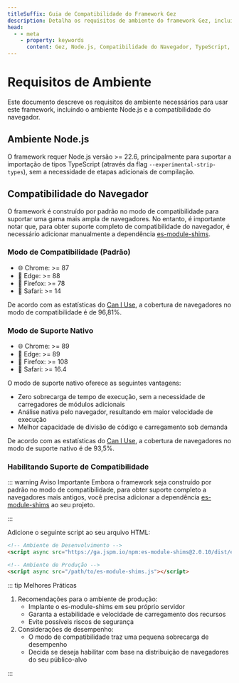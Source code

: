```yaml
---
titleSuffix: Guia de Compatibilidade do Framework Gez
description: Detalha os requisitos de ambiente do framework Gez, incluindo requisitos de versão do Node.js e compatibilidade do navegador, ajudando os desenvolvedores a configurar corretamente o ambiente de desenvolvimento.
head:
  - - meta
    - property: keywords
      content: Gez, Node.js, Compatibilidade do Navegador, TypeScript, es-module-shims, Configuração do Ambiente
---
```


# Requisitos de Ambiente

Este documento descreve os requisitos de ambiente necessários para usar este framework, incluindo o ambiente Node.js e a compatibilidade do navegador.

## Ambiente Node.js

O framework requer Node.js versão >= 22.6, principalmente para suportar a importação de tipos TypeScript (através da flag `--experimental-strip-types`), sem a necessidade de etapas adicionais de compilação.

## Compatibilidade do Navegador

O framework é construído por padrão no modo de compatibilidade para suportar uma gama mais ampla de navegadores. No entanto, é importante notar que, para obter suporte completo de compatibilidade do navegador, é necessário adicionar manualmente a dependência [es-module-shims](https://github.com/guybedford/es-module-shims).

### Modo de Compatibilidade (Padrão)
- 🌐 Chrome: >= 87
- 🔷 Edge: >= 88
- 🦊 Firefox: >= 78
- 🧭 Safari: >= 14

De acordo com as estatísticas do [Can I Use](https://caniuse.com/?search=dynamic%20import), a cobertura de navegadores no modo de compatibilidade é de 96,81%.

### Modo de Suporte Nativo
- 🌐 Chrome: >= 89
- 🔷 Edge: >= 89
- 🦊 Firefox: >= 108
- 🧭 Safari: >= 16.4

O modo de suporte nativo oferece as seguintes vantagens:
- Zero sobrecarga de tempo de execução, sem a necessidade de carregadores de módulos adicionais
- Análise nativa pelo navegador, resultando em maior velocidade de execução
- Melhor capacidade de divisão de código e carregamento sob demanda

De acordo com as estatísticas do [Can I Use](https://caniuse.com/?search=importmap), a cobertura de navegadores no modo de suporte nativo é de 93,5%.

### Habilitando Suporte de Compatibilidade

::: warning Aviso Importante
Embora o framework seja construído por padrão no modo de compatibilidade, para obter suporte completo a navegadores mais antigos, você precisa adicionar a dependência [es-module-shims](https://github.com/guybedford/es-module-shims) ao seu projeto.

:::

Adicione o seguinte script ao seu arquivo HTML:

```html
<!-- Ambiente de Desenvolvimento -->
<script async src="https://ga.jspm.io/npm:es-module-shims@2.0.10/dist/es-module-shims.js"></script>

<!-- Ambiente de Produção -->
<script async src="/path/to/es-module-shims.js"></script>
```

::: tip Melhores Práticas

1. Recomendações para o ambiente de produção:
   - Implante o es-module-shims em seu próprio servidor
   - Garanta a estabilidade e velocidade de carregamento dos recursos
   - Evite possíveis riscos de segurança
2. Considerações de desempenho:
   - O modo de compatibilidade traz uma pequena sobrecarga de desempenho
   - Decida se deseja habilitar com base na distribuição de navegadores do seu público-alvo

:::